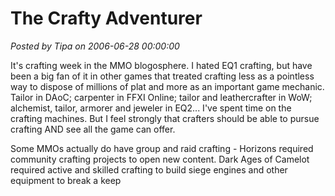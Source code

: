 # The Crafty Adventurer

*Posted by Tipa on 2006-06-28 00:00:00*

It's crafting week in the MMO blogosphere. I hated EQ1 crafting, but have been a big fan of it in other games that treated crafting less as a pointless way to dispose of millions of plat and more as an important game mechanic. Tailor in DAoC; carpenter in FFXI Online; tailor and leathercrafter in WoW; alchemist, tailor, armorer and jeweler in EQ2... I've spent time on the crafting machines. But I feel strongly that crafters should be able to pursue crafting AND see all the game can offer.

Some MMOs actually do have group and raid crafting - Horizons required community crafting projects to open new content. Dark Ages of Camelot required active and skilled crafting to build siege engines and other equipment to break a keep
